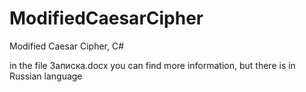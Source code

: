 # ModifiedCaesarCipher
Modified Caesar Cipher, C#

in the file Записка.docx you can find more information, but there is in Russian language
